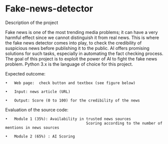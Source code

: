 # Fake-news-detector
Description of the project 

Fake news is one of the most trending media problems; it can have a very harmful effect since we cannot distinguish it from real news. This is where the fake news detector comes into play, to check the credibility of suspicious news before publishing it to the public. AI offers promising solutions for such tasks, especially in automating the fact checking process.
The goal of this project is to exploit the power of AI to fight the fake news problem. Python 3.x is the language of choice for this project.

Expected outcome:
	
	•	Web page:  check button and textbox (see figure below)
	
	•	Input: news article (URL)
	
	•	Output: Score (0 to 100) for the credibility of the news 
	
	
Evaluation of the source code:

	•	Module 1 (35%): Availability in trusted news sources 
										Scoring according to the number of mentions in news sources
										
	•	Module 2 (65%) : AI Scoring 
